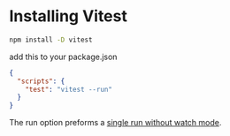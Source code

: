 # Installing Vitest

```bash
npm install -D vitest
```

add this to your package.json

```json
{
  "scripts": {
    "test": "vitest --run" 
  }
}
```

The run option preforms a [single run without watch mode](https://vitest.dev/guide/cli.html#vitest-run).
